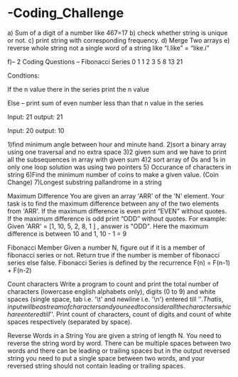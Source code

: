 # -Coding_Challenge


a) Sum of a digit of a number like 467=17
b) check whether string is unique or not.
c) print string with corresponding frequency.
d) Merge Two arrays
e) reverse whole string not a single word of a string like “I.like” = “like.i”

f)– 2 Coding Questions
– Fibonacci Series
0 1 1 2 3 5 8 13 21

Condtions:

If the n value there in the series print the n value

Else – print sum of even number less than that n value in the series

Input: 21 output: 21

Input: 20 output: 10

1)find minimum angle between hour and minute hand.
2)sort a binary array using one traversal and no extra space
3)2 given sum and we have to print all the subsequences in array with given sum
4)2 sort array of 0s and 1s in only one loop solution was using two pointers
5) Occurance of characters in string
6)Find the minimum number of coins to make a given value. (Coin Change)
7)Longest substring pallandrome in a string


Maximum Difference
You are given an array 'ARR' of the 'N' element. Your task is to find the maximum difference between any of the two elements from 'ARR'.
If the maximum difference is even print “EVEN” without quotes. If the maximum difference is odd print “ODD” without quotes.
For example:
Given 'ARR' = [1, 10, 5, 2, 8, 1 ] , answer is "ODD". Here the maximum difference is between 10 and 1, 10 - 1 = 9

Fibonacci Member
Given a number N, figure out if it is a member of fibonacci series or not. Return true if the number is member of fibonacci series else false.
Fibonacci Series is defined by the recurrence
F(n) = F(n-1) + F(n-2)

Count characters
Write a program to count and print the total number of characters (lowercase english alphabets only), digits (0 to 9) and white spaces (single space, tab i.e. '\t' and newline i.e. '\n') entered till '$'.
That is, input will be a stream of characters and you need to consider all the characters which are entered till '$'.
Print count of characters, count of digits and count of white spaces respectively (separated by space).

Reverse Words in a String
You are given a string of length N. You need to reverse the string word by word. There can be multiple spaces between two words and there can be leading or trailing spaces but in the output reversed string you need to put a single space between two words, and your reversed string should not contain leading or trailing spaces.
